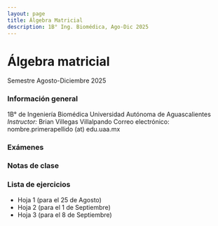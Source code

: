 ```yaml
---
layout: page
title: Álgebra Matricial
description: 1B° Ing. Biomédica, Ago-Dic 2025
---
```


# Álgebra matricial
Semestre Agosto-Diciembre 2025

### Información general
1B° de Ingeniería Biomédica
Universidad Autónoma de Aguascalientes
*Instructor:* Brian Villegas Villalpando
Correo electrónico: nombre.primerapellido (at) edu.uaa.mx


### Exámenes

### Notas de clase

### Lista de ejercicios
- Hoja 1 (para el 25 de Agosto)
- Hoja 2 (para el 1 de Septiembre)
- Hoja 3 (para el 8 de Septiembre)

